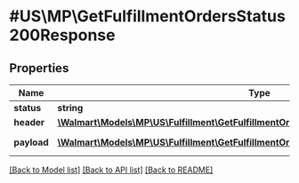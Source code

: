 # #US\MP\GetFulfillmentOrdersStatus200Response

## Properties

Name | Type | Description | Notes
------------ | ------------- | ------------- | -------------
**status** | **string** | status | [optional]
**header** | [**\Walmart\Models\MP\US\Fulfillment\GetFulfillmentOrdersStatus200ResponseHeader**](GetFulfillmentOrdersStatus200ResponseHeader.md) |  | [optional]
**payload** | [**\Walmart\Models\MP\US\Fulfillment\GetFulfillmentOrdersStatus200ResponsePayloadInner[]**](GetFulfillmentOrdersStatus200ResponsePayloadInner.md) | Order details | [optional]


[[Back to Model list]](../) [[Back to API list]](../../Api/US/MP) [[Back to README]](../../README.md)

